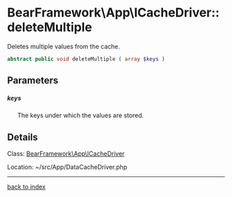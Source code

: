# BearFramework\App\ICacheDriver::deleteMultiple

Deletes multiple values from the cache.

```php
abstract public void deleteMultiple ( array $keys )
```

## Parameters

##### keys

&nbsp;&nbsp;&nbsp;&nbsp;&nbsp;&nbsp;The keys under which the values are stored.

## Details

Class: [BearFramework\App\ICacheDriver](bearframework.app.icachedriver.class.md)

Location: ~/src/App/DataCacheDriver.php

---

[back to index](index.md)

